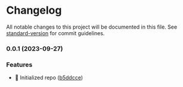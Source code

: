# Changelog

All notable changes to this project will be documented in this file. See [standard-version](https://github.com/conventional-changelog/standard-version) for commit guidelines.

### 0.0.1 (2023-09-27)


### Features

* :tada: Initialized repo ([b5ddcce](https://github.com/mariospar/all-things-kalman-filters/commit/b5ddcced13218ee33c6fde51ee6ee5506e09c57f))
